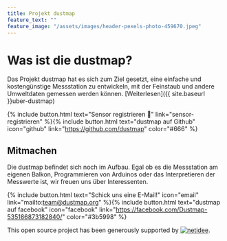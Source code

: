 ```yaml
---
title: Projekt dustmap
feature_text: ""
feature_image: "/assets/images/header-pexels-photo-459670.jpeg"
---
```


# Was ist die dustmap?

Das Projekt dustmap hat es sich zum Ziel gesetzt, eine einfache und kostengünstige Messstation zu entwickeln, mit der Feinstaub und andere Umweltdaten gemessen werden können. [Weiterlesen]({{ site.baseurl }}uber-dustmap)

{% include button.html text="Sensor registrieren :round_pushpin:" link="sensor-registrieren" %}{% include button.html text="dustmap auf Github" icon="github" link="https://github.com/dustmap" color="#666" %}

## Mitmachen

Die dustmap befindet sich noch im Aufbau. Egal ob es die Messstation am eigenen Balkon, Programmieren von Arduinos oder das Interpretieren der Messwerte ist, wir freuen uns über Interessenten.

{% include button.html text="Schick uns eine E-Mail!" icon="email" link="mailto:team@dustmap.org" %}{% include button.html text="dustmap auf facebook" icon="facebook" link="https://facebook.com/Dustmap-535186873182840/" color="#3b5998" %}


This open source project has been generously supported by [![netidee](https://www.netidee.at/themes/Netidee/images/netidee-logo-color.svg)](https://www.netidee.at).
